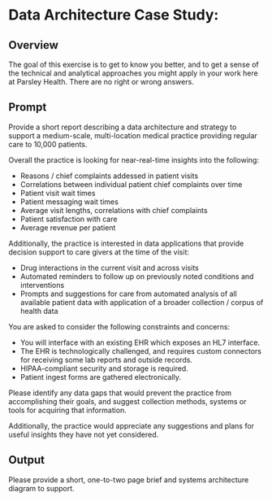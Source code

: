 # Data Architecture Case Study:

## Overview

The goal of this exercise is to get to know you better, and to get a sense of
the technical and analytical approaches you might apply in your work here at
Parsley Health. There are no right or wrong answers.

## Prompt

Provide a short report describing a data architecture and strategy to support
a medium-scale, multi-location medical practice providing regular care to
10,000 patients.

Overall the practice is looking for near-real-time insights into the following:

* Reasons / chief complaints addessed in patient visits
* Correlations between individual patient chief complaints over time
* Patient visit wait times
* Patient messaging wait times
* Average visit lengths, correlations with chief complaints
* Patient satisfaction with care
* Average revenue per patient

Additionally, the practice is interested in data applications that provide
decision support to care givers at the time of the visit:

* Drug interactions in the current visit and across visits
* Automated reminders to follow up on previously noted conditions and
  interventions
* Prompts and suggestions for care from automated analysis of all available
  patient data with application of a broader collection / corpus of health data

You are asked to consider the following constraints and concerns:

* You will interface with an existing EHR which exposes an HL7 interface.
* The EHR is technologically challenged, and requires custom connectors for
  receiving some lab reports and outside records.
* HIPAA-compliant security and storage is required.
* Patient ingest forms are gathered electronically.

Please identify any data gaps that would prevent the practice from
accomplishing their goals, and suggest collection methods, systems or tools
for acquiring that information.

Additionally, the practice would appreciate any suggestions and plans for
useful insights they have not yet considered.

## Output

Please provide a short, one-to-two page brief and systems architecture diagram
to support.
